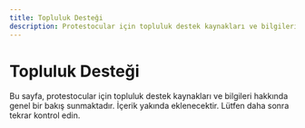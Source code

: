 ```yaml
---
title: Topluluk Desteği
description: Protestocular için topluluk destek kaynakları ve bilgileri
---
```


# Topluluk Desteği

Bu sayfa, protestocular için topluluk destek kaynakları ve bilgileri hakkında genel bir bakış sunmaktadır. 
İçerik yakında eklenecektir. Lütfen daha sonra tekrar kontrol edin.